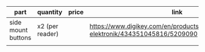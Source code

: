 | part               | quantity        | price | link                                                                                  |
| ------------------ | --------------- | ----- | ------------------------------------------------------------------------------------- |
| side mount buttons | x2 (per reader) |       | https://www.digikey.com/en/products/detail/w%C3%BCrth-elektronik/434351045816/5209090 |
|                    |                 |       |                                                                                       |